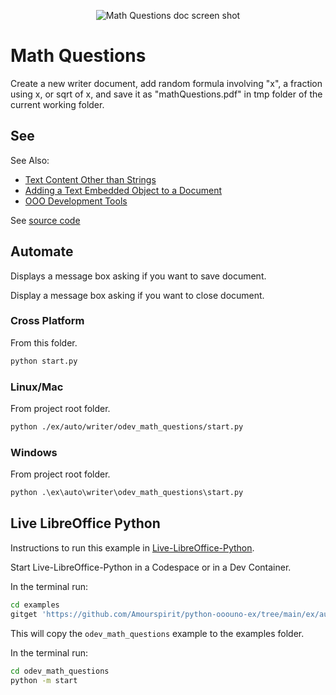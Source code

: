 <p align="center">
<img src="https://user-images.githubusercontent.com/4193389/184980421-c2c621cb-1f57-49b5-8206-9ab8ffd84cd9.png" alt="Math Questions doc screen shot"/>
</p>

# Math Questions

Create a new writer document, add random formula involving "x",  a fraction using x, or sqrt of x, and save it as "mathQuestions.pdf" in tmp folder of the current working folder.

## See

See Also:

- [Text Content Other than Strings]
- [Adding a Text Embedded Object to a Document]
- [OOO Development Tools]

See [source code](./start.py)

## Automate

Displays a message box asking if you want to save document.

Display a message box asking if you want to close document.

### Cross Platform

From this folder.

```sh
python start.py
```

### Linux/Mac

From project root folder.

```sh
python ./ex/auto/writer/odev_math_questions/start.py
```

### Windows

From project root folder.

```ps
python .\ex\auto\writer\odev_math_questions\start.py
```

## Live LibreOffice Python

Instructions to run this example in [Live-LibreOffice-Python](https://github.com/Amourspirit/live-libreoffice-python).

Start Live-LibreOffice-Python in a Codespace or in a Dev Container.

In the terminal run:

```bash
cd examples
gitget 'https://github.com/Amourspirit/python-ooouno-ex/tree/main/ex/auto/writer/odev_math_questions'
```

This will copy the `odev_math_questions` example to the examples folder.

In the terminal run:

```bash
cd odev_math_questions
python -m start
```

[Text Content Other than Strings]: https://python-ooo-dev-tools.readthedocs.io/en/latest/odev/part2/chapter07.html
[Adding a Text Embedded Object to a Document]: https://python-ooo-dev-tools.readthedocs.io/en/latest/odev/part2/chapter07.html#adding-a-text-embedded-object-to-a-document
[OOO Development Tools]: https://python-ooo-dev-tools.readthedocs.io/en/latest/
